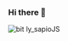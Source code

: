 ### Hi there 👋

![bit ly_sapioJS](https://github.com/freedomseok8047/freedomseok8047/assets/112673222/0a0cf4d5-14a2-46f0-abe4-e920d8d246a2)

<!--
**freedomseok8047/freedomseok8047** is a ✨ _special_ ✨ repository because its `README.md` (this file) appears on your GitHub profile.

Here are some ideas to get you started:

- 🔭 I’m currently working on ...
- 🌱 I’m currently learning ...
- 👯 I’m looking to collaborate on ...
- 🤔 I’m looking for help with ...
- 💬 Ask me about ...
- 📫 How to reach me: ...
- 😄 Pronouns: ...
- ⚡ Fun fact: ...
-->
